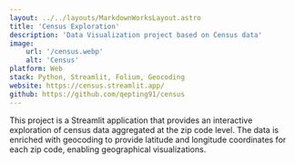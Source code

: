 ```yaml
---
layout: ../../layouts/MarkdownWorksLayout.astro
title: 'Census Exploration'
description: 'Data Visualization project based on Census data'
image:
    url: '/census.webp'
    alt: 'Census'
platform: Web
stack: Python, Streamlit, Folium, Geocoding
website: https://census.streamlit.app/
github: https://github.com/qepting91/census
---
```


This project is a Streamlit application that provides an interactive exploration of census data aggregated at the zip code level. The data is enriched with geocoding to provide latitude and longitude coordinates for each zip code, enabling geographical visualizations.
